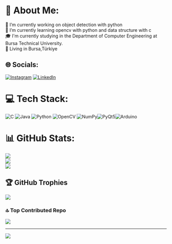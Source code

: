 # 💫 About Me:
🔭 I’m currently working on object detection with python<br>🌱 I’m currently learning opencv with python and data structure with c<br>🎓 I'm currently studying in the Department of Computer Engineering at Bursa Technical University.<br>📌 Living in Bursa,Türkiye


## 🌐 Socials:
[![Instagram](https://img.shields.io/badge/Instagram-%23E4405F.svg?logo=Instagram&logoColor=white)](https://instagram.com/_aliyilmaz1625) [![LinkedIn](https://img.shields.io/badge/LinkedIn-%230077B5.svg?logo=linkedin&logoColor=white)](https://www.linkedin.com/in/ali-yılmaz-7a67b2343/) 

# 💻 Tech Stack:
![C](https://img.shields.io/badge/c-%2300599C.svg?style=for-the-badge&logo=c&logoColor=white) ![Java](https://img.shields.io/badge/java-%23ED8B00.svg?style=for-the-badge&logo=openjdk&logoColor=white) ![Python](https://img.shields.io/badge/python-3670A0?style=for-the-badge&logo=python&logoColor=ffdd54) ![OpenCV](https://img.shields.io/badge/opencv-%23white.svg?style=for-the-badge&logo=opencv&logoColor=white) ![NumPy](https://img.shields.io/badge/numpy-%23013243.svg?style=for-the-badge&logo=numpy&logoColor=white)![PyQt5](https://img.shields.io/badge/PyQt5-41cd52?style=for-the-badge&logo=PyQt&logoColor=white)![Arduino](https://img.shields.io/badge/Arduino-00979D?style=for-the-badge&logo=arduino&logoColor=white)

# 📊 GitHub Stats:
![](https://github-readme-stats.vercel.app/api?username=AliYilmaz16&theme=radical&hide_border=false&include_all_commits=false&count_private=false)<br/>
![](https://github-readme-streak-stats.herokuapp.com/?user=AliYilmaz16&theme=radical&hide_border=false)<br/>
![](https://github-readme-stats.vercel.app/api/top-langs/?username=AliYilmaz16&theme=radical&hide_border=false&include_all_commits=false&count_private=false&layout=compact)

## 🏆 GitHub Trophies
![](https://github-profile-trophy.vercel.app/?username=AliYilmaz16&theme=radical&no-frame=false&no-bg=true&margin-w=4)

### 🔝 Top Contributed Repo
![](https://github-contributor-stats.vercel.app/api?username=AliYilmaz16&limit=5&theme=dark&combine_all_yearly_contributions=true)

---
[![](https://visitcount.itsvg.in/api?id=AliYilmaz16&icon=2&color=0)](https://visitcount.itsvg.in)

<!-- Proudly created with GPRM ( https://gprm.itsvg.in ) -->
